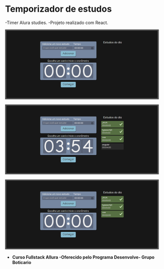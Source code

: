 # Temporizador de estudos 
-Timer Alura studies.
-Projeto realizado com React.



![Homepage image](https://github.com/karolcossatis/Temporizador_de_estudos/blob/new_branch/alura_studies_print1.png)

![Homepage image2](https://github.com/karolcossatis/Temporizador_de_estudos/blob/new_branch/alura_studies_print2.png)

![Homepage image2](https://github.com/karolcossatis/Temporizador_de_estudos/blob/new_branch/alura_studies_print3.png)


  * **Curso Fullstack Allura -Oferecido pelo Programa Desenvolve- Grupo Boticario** 
